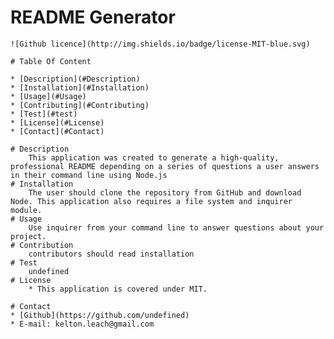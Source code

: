 # README Generator
    ![Github licence](http://img.shields.io/badge/license-MIT-blue.svg)
    
    # Table Of Content
     
    * [Description](#Description)
    * [Installation](#Installation)
    * [Usage](#Usage)
    * [Contributing](#Contributing)
    * [Test](#test)
    * [License](#License)
    * [Contact](#Contact)
        
    # Description
        This application was created to generate a high-quality, professional README depending on a series of questions a user answers in their command line using Node.js
    # Installation
        The user should clone the repository from GitHub and download Node. This application also requires a file system and inquirer module.
    # Usage
        Use inquirer from your command line to answer questions about your project. 
    # Contribution
        contributors should read installation
    # Test
        undefined
    # License
        * This application is covered under MIT.
        
    # Contact
    * [Github](https://github.com/undefined)
    * E-mail: kelton.leach@gmail.com